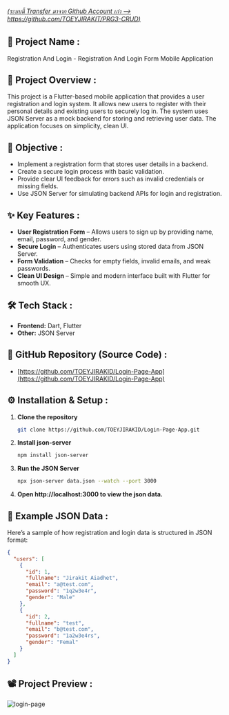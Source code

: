 ###### [(ระบบนี้ Transfer มาจาก Github Account เก่า --> https://github.com/TOEYJIRAKIT/PRG3-CRUD)](https://github.com/TOEYJIRAKIT/PRG3-CRUD)

## 🚀 **Project Name** :

Registration And Login - Registration And Login Form Mobile Application

## 📌 **Project Overview** :

This project is a Flutter-based mobile application that provides a user registration and login system. It allows new users to register with their personal details and existing users to securely log in. The system uses JSON Server as a mock backend for storing and retrieving user data. The application focuses on simplicity, clean UI.

## 🎯 **Objective** :

- Implement a registration form that stores user details in a backend.
- Create a secure login process with basic validation.
- Provide clear UI feedback for errors such as invalid credentials or missing fields.
- Use JSON Server for simulating backend APIs for login and registration.

## ✨ **Key Features** :

- **User Registration Form** – Allows users to sign up by providing name, email, password, and gender.
- **Secure Login** – Authenticates users using stored data from JSON Server.
- **Form Validation** – Checks for empty fields, invalid emails, and weak passwords.
- **Clean UI Design** – Simple and modern interface built with Flutter for smooth UX.

## 🛠 **Tech Stack** :

- **Frontend:** Dart, Flutter
- **Other:** JSON Server

## 📂 **GitHub Repository (Source Code)** :

- [https://github.com/TOEYJIRAKID/Login-Page-App](https://github.com/TOEYJIRAKID/Login-Page-App)

## ⚙️ **Installation & Setup** :

1. **Clone the repository**  
   ```bash
   git clone https://github.com/TOEYJIRAKID/Login-Page-App.git
   ```  
2. **Install json-server**  
   ```bash
   npm install json-server
   ```  
3. **Run the JSON Server**  
   ```bash
   npx json-server data.json --watch --port 3000
   ```  
4. **Open http://localhost:3000 to view the json data.**

## 📃 Example JSON Data :

Here’s a sample of how registration and login data is structured in JSON format:

```json
{
  "users": [
    {
      "id": 1,
      "fullname": "Jirakit Aiadhet",
      "email": "a@test.com",
      "password": "1q2w3e4r",
      "gender": "Male"
    },
    {
      "id": 2,
      "fullname": "test",
      "email": "b@test.com",
      "password": "1a2w3e4rs",
      "gender": "Femal"
    }
  ]
}
```

## 📽️ **Project Preview** :

![login-page](https://github.com/user-attachments/assets/25135f07-b634-4342-98de-197acb56d3a9)
